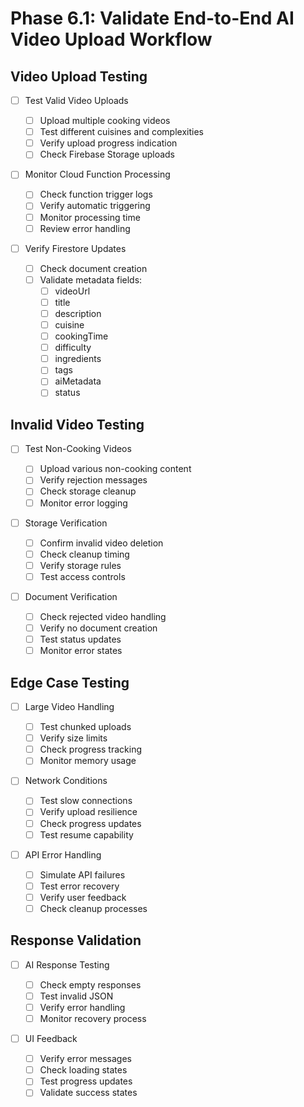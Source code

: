 # Phase 6.1: Validate End-to-End AI Video Upload Workflow

## Video Upload Testing

- [ ] Test Valid Video Uploads

  - [ ] Upload multiple cooking videos
  - [ ] Test different cuisines and complexities
  - [ ] Verify upload progress indication
  - [ ] Check Firebase Storage uploads

- [ ] Monitor Cloud Function Processing

  - [ ] Check function trigger logs
  - [ ] Verify automatic triggering
  - [ ] Monitor processing time
  - [ ] Review error handling

- [ ] Verify Firestore Updates
  - [ ] Check document creation
  - [ ] Validate metadata fields:
    - [ ] videoUrl
    - [ ] title
    - [ ] description
    - [ ] cuisine
    - [ ] cookingTime
    - [ ] difficulty
    - [ ] ingredients
    - [ ] tags
    - [ ] aiMetadata
    - [ ] status

## Invalid Video Testing

- [ ] Test Non-Cooking Videos

  - [ ] Upload various non-cooking content
  - [ ] Verify rejection messages
  - [ ] Check storage cleanup
  - [ ] Monitor error logging

- [ ] Storage Verification

  - [ ] Confirm invalid video deletion
  - [ ] Check cleanup timing
  - [ ] Verify storage rules
  - [ ] Test access controls

- [ ] Document Verification
  - [ ] Check rejected video handling
  - [ ] Verify no document creation
  - [ ] Test status updates
  - [ ] Monitor error states

## Edge Case Testing

- [ ] Large Video Handling

  - [ ] Test chunked uploads
  - [ ] Verify size limits
  - [ ] Check progress tracking
  - [ ] Monitor memory usage

- [ ] Network Conditions

  - [ ] Test slow connections
  - [ ] Verify upload resilience
  - [ ] Check progress updates
  - [ ] Test resume capability

- [ ] API Error Handling
  - [ ] Simulate API failures
  - [ ] Test error recovery
  - [ ] Verify user feedback
  - [ ] Check cleanup processes

## Response Validation

- [ ] AI Response Testing

  - [ ] Check empty responses
  - [ ] Test invalid JSON
  - [ ] Verify error handling
  - [ ] Monitor recovery process

- [ ] UI Feedback
  - [ ] Verify error messages
  - [ ] Check loading states
  - [ ] Test progress updates
  - [ ] Validate success states
